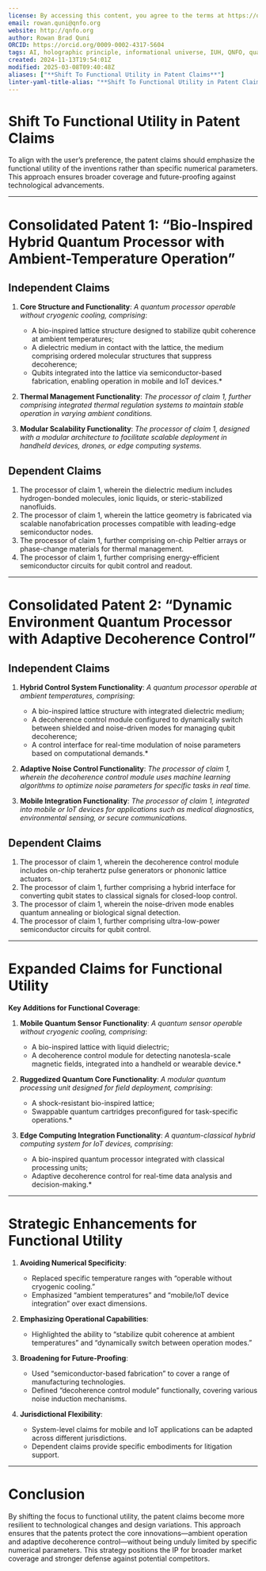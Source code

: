 ```yaml
---
license: By accessing this content, you agree to the terms at https://qnfo.org/LICENSE
email: rowan.quni@qnfo.org
website: http://qnfo.org
author: Rowan Brad Quni
ORCID: https://orcid.org/0009-0002-4317-5604
tags: AI, holographic principle, informational universe, IUH, QNFO, quantum
created: 2024-11-13T19:54:01Z
modified: 2025-03-08T09:40:48Z
aliases: ["**Shift To Functional Utility in Patent Claims**"]
linter-yaml-title-alias: "**Shift To Functional Utility in Patent Claims**"
---
```


# **Shift To Functional Utility in Patent Claims**

To align with the user’s preference, the patent claims should emphasize the functional utility of the inventions rather than specific numerical parameters. This approach ensures broader coverage and future-proofing against technological advancements.

---

# **Consolidated Patent 1: “Bio-Inspired Hybrid Quantum Processor with Ambient-Temperature Operation”**

## **Independent Claims**

1. **Core Structure and Functionality**:
   *A quantum processor operable without cryogenic cooling, comprising*:
   - A bio-inspired lattice structure designed to stabilize qubit coherence at ambient temperatures;
   - A dielectric medium in contact with the lattice, the medium comprising ordered molecular structures that suppress decoherence;
   - Qubits integrated into the lattice via semiconductor-based fabrication, enabling operation in mobile and IoT devices.*

2. **Thermal Management Functionality**:
   *The processor of claim 1, further comprising integrated thermal regulation systems to maintain stable operation in varying ambient conditions.*

3. **Modular Scalability Functionality**:
   *The processor of claim 1, designed with a modular architecture to facilitate scalable deployment in handheld devices, drones, or edge computing systems.*

## **Dependent Claims**

1. The processor of claim 1, wherein the dielectric medium includes hydrogen-bonded molecules, ionic liquids, or steric-stabilized nanofluids.
2. The processor of claim 1, wherein the lattice geometry is fabricated via scalable nanofabrication processes compatible with leading-edge semiconductor nodes.
3. The processor of claim 1, further comprising on-chip Peltier arrays or phase-change materials for thermal management.
4. The processor of claim 1, further comprising energy-efficient semiconductor circuits for qubit control and readout.

---

# **Consolidated Patent 2: “Dynamic Environment Quantum Processor with Adaptive Decoherence Control”**

## **Independent Claims**

1. **Hybrid Control System Functionality**:
   *A quantum processor operable at ambient temperatures, comprising*:
   - A bio-inspired lattice structure with integrated dielectric medium;
   - A decoherence control module configured to dynamically switch between shielded and noise-driven modes for managing qubit decoherence;
   - A control interface for real-time modulation of noise parameters based on computational demands.*

2. **Adaptive Noise Control Functionality**:
   *The processor of claim 1, wherein the decoherence control module uses machine learning algorithms to optimize noise parameters for specific tasks in real time.*

3. **Mobile Integration Functionality**:
   *The processor of claim 1, integrated into mobile or IoT devices for applications such as medical diagnostics, environmental sensing, or secure communications.*

## **Dependent Claims**

1. The processor of claim 1, wherein the decoherence control module includes on-chip terahertz pulse generators or phononic lattice actuators.
2. The processor of claim 1, further comprising a hybrid interface for converting qubit states to classical signals for closed-loop control.
3. The processor of claim 1, wherein the noise-driven mode enables quantum annealing or biological signal detection.
4. The processor of claim 1, further comprising ultra-low-power semiconductor circuits for qubit control.

---

# **Expanded Claims for Functional Utility**

**Key Additions for Functional Coverage**:
1. **Mobile Quantum Sensor Functionality**:
   *A quantum sensor operable without cryogenic cooling, comprising*:
   - A bio-inspired lattice with liquid dielectric;
   - A decoherence control module for detecting nanotesla-scale magnetic fields, integrated into a handheld or wearable device.*

2. **Ruggedized Quantum Core Functionality**:
   *A modular quantum processing unit designed for field deployment, comprising*:
   - A shock-resistant bio-inspired lattice;
   - Swappable quantum cartridges preconfigured for task-specific operations.*

3. **Edge Computing Integration Functionality**:
   *A quantum-classical hybrid computing system for IoT devices, comprising*:
   - A bio-inspired quantum processor integrated with classical processing units;
   - Adaptive decoherence control for real-time data analysis and decision-making.*

---

# **Strategic Enhancements for Functional Utility**

1. **Avoiding Numerical Specificity**:
   - Replaced specific temperature ranges with “operable without cryogenic cooling.”
   - Emphasized “ambient temperatures” and “mobile/IoT device integration” over exact dimensions.

2. **Emphasizing Operational Capabilities**:
   - Highlighted the ability to “stabilize qubit coherence at ambient temperatures” and “dynamically switch between operation modes.”

3. **Broadening for Future-Proofing**:
   - Used “semiconductor-based fabrication” to cover a range of manufacturing technologies.
   - Defined “decoherence control module” functionally, covering various noise induction mechanisms.

4. **Jurisdictional Flexibility**:
   - System-level claims for mobile and IoT applications can be adapted across different jurisdictions.
   - Dependent claims provide specific embodiments for litigation support.

---

# **Conclusion**

By shifting the focus to functional utility, the patent claims become more resilient to technological changes and design variations. This approach ensures that the patents protect the core innovations—ambient operation and adaptive decoherence control—without being unduly limited by specific numerical parameters. This strategy positions the IP for broader market coverage and stronger defense against potential competitors.
